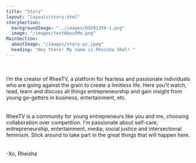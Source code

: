 ```yaml
---
title: "Story"
layout: "layouts/story.html"
storySection:
  backgroundImage: "../images/DSC01359-1.png"
  image: "/images/textAboutMe.png"
MainSection:
  aboutImage: "/images/story-pc.jpeg"
  heading: "Hey there! My name is Rheisha Shol! "
---
```


<br /><br />I’m the creator of RheeTV, a platform for fearless and
passionate individuals who are going against the grain to create a
limitless life. Here you’ll watch, read, learn and discuss all
things entrepreneurship and gain insight from young go-getters in
business, entertainment, etc. <br /> <br /> <br />RheeTV is a
community for young entrepreneurs like you and me, choosing
collaboration over competition. I’m passionate about self-care,
entrepreneurship, entertainment, media, social justice and
intersectional feminism. Stick around to take part in the great
things that will happen here.<br /><br /><br />-Xo, Rheisha<br />

